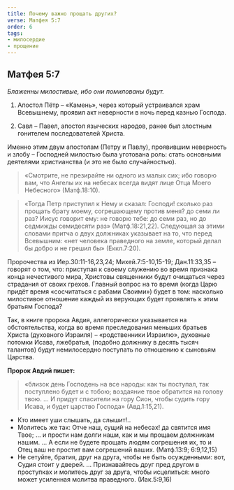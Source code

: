```yaml
---
title: Почему важно прощать других?
verse: Матфея 5:7 
order: 6
tags: 
- милосердие
- прощение
---
```


## Матфея 5:7

*Блаженны милостивые, ибо они помилованы будут.*

1. Апостол Пётр – «Камень», через который устраивался храм Всевышнему, проявил акт неверности в ночь перед казнью Господа. 

2. Савл – Павел, апостол языческих народов, ранее был злостным гонителем последователей Христа.

Именно этим двум апостолам  (Петру и Павлу), проявившим неверность и злобу – Господней милостью была уготована роль: стать основными деятелями христианства (и это не было случайностью). 

>«Смотрите, не презирайте ни одного из малых сих; ибо говорю вам, что Ангелы их на небесах всегда видят лице Отца Моего Небесного» (Матф.18:10).

>«Тогда Петр приступил к Нему и сказал: Господи! сколько раз прощать брату моему, согрешающему против меня? до семи ли раз?  Иисус говорит ему: не говорю тебе: до семи раз, но до седмижды семидесяти раз» (Матф.18:21,22). Следующая за этими словами притча о двух должниках указывает на то, что перед Всевышним: «нет человека праведного на земле, который делал бы добро и не грешил бы» (Еккл.7:20). 

Пророчества из Иер.30:11-16,23,24;  Михей.7:5-10,15-19;  Дан.11:33,35 – говорят о том, что: приступая к своему служению во время признака конца нечестивого мира, Христовы священники будут очищаться через страдания от своих грехов. Главный вопрос на то время (когда Царю придёт время «сосчитаться с рабами Своими») будет в том: насколько милостивое отношение каждый из верующих будет проявлять к этим братьям Господа?

Так, в книге пророка Авдия, аллегорически указывается на обстоятельства, когда во время преследования меньших братьев Христа (духовного Израиля) – «родственники Израилю», духовные потомки Исава, лжебратья, (подобно должнику в десять тысяч талантов)  будут немилосердно поступать по отношению к сыновьям Царства. 

**Пророк Авдий пишет:** 

>«близок день Господень на все народы: как ты поступал, так поступлено будет и с тобою; воздаяние твое обратится на голову твою. … И придут спасители на гору Сион, чтобы судить гору Исава, и будет царство Господа» (Авд.1:15,21). 

- Кто имеет уши слышать, да слышит!..
- Молитесь же так: Отче наш, сущий на небесах! да святится имя Твое; … и прости нам долги наши, как и мы прощаем должникам нашим.  … А если не будете прощать людям согрешения их, то и Отец ваш не простит вам согрешений ваших. (Матф.13:9; 6:9,12,15) 
- Не сетуйте, братия, друг на друга, чтобы не быть осужденными: вот, Судия стоит у дверей. … Признавайтесь друг пред другом в проступках и молитесь друг за друга, чтобы исцелиться: много может усиленная молитва праведного. (Иак.5:9,16)